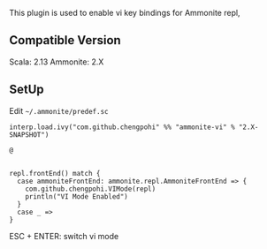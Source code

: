 This plugin is used to enable vi key bindings for Ammonite repl, 

## Compatible Version
Scala: 2.13
Ammonite: 2.X

## SetUp
Edit `~/.ammonite/predef.sc`

```
interp.load.ivy("com.github.chengpohi" %% "ammonite-vi" % "2.X-SNAPSHOT")

@


repl.frontEnd() match {
  case ammoniteFrontEnd: ammonite.repl.AmmoniteFrontEnd => {
    com.github.chengpohi.VIMode(repl)
    println("VI Mode Enabled")
  }
  case _ =>
}
```


ESC + ENTER: switch vi mode

